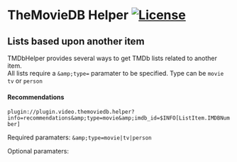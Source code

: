 # TheMovieDB Helper [![License](https://img.shields.io/badge/License-GPLv3-blue)](https://github.com/jurialmunkey/plugin.video.themoviedb.helper/blob/master/LICENSE.txt)


## Lists based upon another item
TMDbHelper provides several ways to get TMDb lists related to another item.  
All lists require a `&amp;type=` paramater to be specified. Type can be `movie` `tv` or `person`

#### Recommendations
`plugin://plugin.video.themoviedb.helper?info=recommendations&amp;type=movie&amp;imdb_id=$INFO[ListItem.IMDBNumber]`

Required paramaters:
`&amp;type=movie|tv|person`

Optional paramaters:
